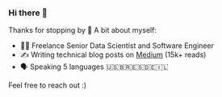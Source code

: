 ### Hi there 👋

<!--
**bfeif/bfeif** is a ✨ _special_ ✨ repository because its `README.md` (this file) appears on your GitHub profile.

Here are some ideas to get you started:

- 🔭 I’m currently working on ...
- 🌱 I’m currently learning ...
- 👯 I’m looking to collaborate on ...
- 🤔 I’m looking for help with ...
- 💬 Ask me about ...
- 📫 How to reach me: ...
- 😄 Pronouns: ...
- ⚡ Fun fact: ...
-->
Thanks for stopping by 🌈 A bit about myself:
- 🧑‍💻 Freelance Senior Data Scientist and Software Engineer
- ✍️ Writing technical blog posts on [Medium](https://medium.com/@benfeifke) (15k+ reads)
- 🗣 Speaking 5 languages 🇺🇸🇧🇷🇪🇸🇩🇪🇮🇱

Feel free to reach out :)
